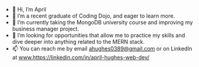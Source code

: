- 👋 Hi, I’m April
- 👀 I’m a recent graduate of Coding Dojo, and eager to learn more.
- 🌱 I’m currently taking the MongoDB university course and improving my business manager project.
- 💞️ I’m looking for opportunities that allow me to practice my skills and dive deeper into anything related to the MERN stack. 
- 📫 You can reach me by email ahughes0389@gmail.com or on LinkedIn at www.https://linkedin.com/in/april-hughes-web-dev/

<!---
dreydain/dreydain is a ✨ special ✨ repository because its `README.md` (this file) appears on your GitHub profile.
You can click the Preview link to take a look at your changes.
--->
